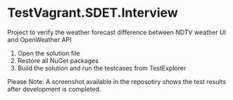 # TestVagrant.SDET.Interview
Project to verify the weather forecast difference between NDTV weather UI and OpenWeather API

1. Open the solution file
2. Restore all NuGet packages
3. Build the solution and run the testcases from TestExplorer

Please Note: A screenshot available in the reposotiry shows the test results after development is completed.
